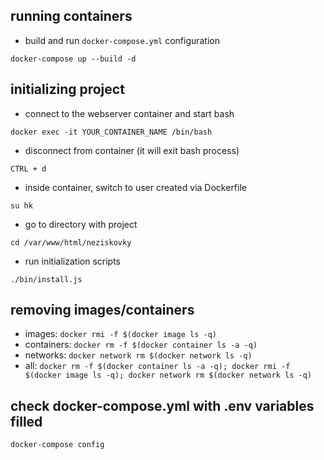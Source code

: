 ## running containers
- build and run `docker-compose.yml` configuration
```
docker-compose up --build -d
```


## initializing project
- connect to the webserver container and start bash
```
docker exec -it YOUR_CONTAINER_NAME /bin/bash
```
- disconnect from container (it will exit bash process)
```
CTRL + d
```

- inside container, switch to user created via Dockerfile
```
su hk
```

- go to directory with project
```
cd /var/www/html/neziskovky
```

- run initialization scripts
```
./bin/install.js
```

## removing images/containers
  - images: `docker rmi -f $(docker image ls -q)`
  - containers: `docker rm -f $(docker container ls -a -q)`
  - networks: `docker network rm $(docker network ls -q)`
  - all: `docker rm -f $(docker container ls -a -q); docker rmi -f $(docker image ls -q); docker network rm $(docker network ls -q)`

## check docker-compose.yml with .env variables filled

```
docker-compose config
```

